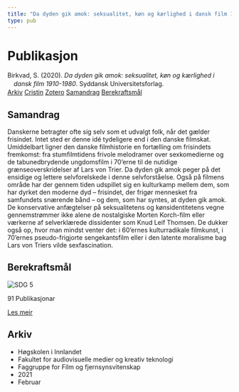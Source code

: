 ```yaml
---
title: "Da dyden gik amok: seksualitet, køn og kærlighed i dansk film 1910-1980"
type: pub
---
```

<h1>Publikasjon</h1>
<article id="csl-bib-container-6UM9TTSQ" class="csl-bib-container">
  <div class="csl-bib-body" style="line-height: 1.35; padding-left: 1em; text-indent:-1em;">
  <div class="csl-entry">Birkvad, S. (2020). <i>Da dyden gik amok: seksualitet, k&#xF8;n og k&#xE6;rlighed i dansk film 1910-1980</i>. Syddansk Universitetsforlag.</div>
</div>
  <div class="csl-bib-buttons">
    <a href="#taxonomy-article-6UM9TTSQ" class="csl-bib-button">Arkiv</a>
    <a href="https://app.cristin.no/results/show.jsf?id=1885352" alt="Cristin URL" class="csl-bib-button">Cristin</a>
    <a href="http://zotero.org/groups/5022929/items/6UM9TTSQ" alt="Zotero URL" class="csl-bib-button">Zotero</a>
    <a href="#abstract-article-6UM9TTSQ" class="csl-bib-button">Samandrag</a>
    <a href="#sdg-article-6UM9TTSQ" class="csl-bib-button">Berekraftsmål</a>
  </div>
  <div id="csl-bib-meta-container-6UM9TTSQ"></div>
</article>
<div id="csl-bib-meta-6UM9TTSQ" class="csl-bib-meta">
  <article id="abstract-article-6UM9TTSQ" class="abstract-article">
    <h1>Samandrag</h1>
    Danskerne betragter ofte sig selv som et udvalgt folk, når det gælder frisindet. Intet sted er denne idé tydeligere end i den danske filmskat. Umiddelbart ligner den danske filmhistorie en fortælling om frisindets fremkomst: fra stumfilmtidens frivole melodramer over sexkomedierne og de tabunedbrydende ungdomsfilm i 70’erne til de nutidige grænseoverskridelser af Lars von Trier. Da dyden gik amok peger på det ensidige og lettere selvforelskede i denne selvforståelse. Også på filmens område har der gennem tiden udspillet sig en kulturkamp mellem dem, som har dyrket den moderne dyd – frisindet, der frigør mennesket fra samfundets snærende bånd – og dem, som har syntes, at dyden gik amok. De konservative anfægtelser på seksualitetens og kønsidentitetens vegne gennemstrømmer ikke alene de nostalgiske Morten Korch-film eller værkerne af selverklærede dissidenter som Knud Leif Thomsen. De dukker også op, hvor man mindst venter det: i 60’ernes kulturradikale filmkunst, i 70’ernes pseudo-frigjorte sengekantsfilm eller i den latente moralisme bag Lars von Triers vilde sexfascination.
  </article>
  <article id="sdg-article-6UM9TTSQ" class="sdg-article">
    <h1>Berekraftsmål</h1>
    <div class="sdg-container"><div id="sdg5" class="sdg">
<img src="{{< params subfolder >}}images/sdg/sdg05_no.png" class="image" alt="SDG 5">
<div class="sdg-overlay">
<p class="sdg-publication-count"><span>91</span> Publikasjonar</p>
<p><a href="https://www.fn.no/om-fn/fns-baerekraftsmaal/likestilling-mellom-kjoennene?lang=nno-NO" class="sdg-read-more">Les meir</a></p>
</div>
</div></div>
  </article>
  <article id="taxonomy-article-6UM9TTSQ" class="taxonomy-article">
    <h1>Arkiv</h1>
    <ul>
      <li>Høgskolen i Innlandet</li>
      <li>Fakultet for audiovisuelle medier og kreativ teknologi</li>
      <li>Faggruppe for Film og fjernsynsvitenskap</li>
      <li>2021</li>
      <li>Februar</li>
    </ul>
  </article>
</div>
